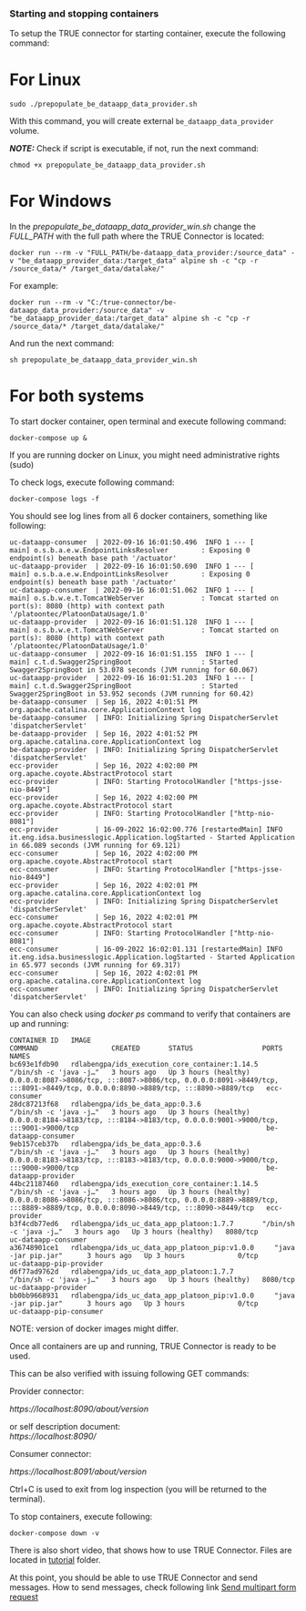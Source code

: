### Starting and stopping containers <a href="#startstop" id="startstop"></a>

To setup the TRUE connector for starting container, execute the following command:

# For Linux

```
sudo ./prepopulate_be_dataapp_data_provider.sh 

```
With this command, you will create external `be_dataapp_data_provider` volume.

***NOTE:*** Check if script is executable, if not, run the next command:

```
chmod +x prepopulate_be_dataapp_data_provider.sh 

```

# For Windows

In the *prepopulate_be_dataapp_data_provider_win.sh* change the *FULL_PATH* with the full path where the TRUE Connector is located:

```
docker run --rm -v "FULL_PATH/be-dataapp_data_provider:/source_data" -v "be_dataapp_provider_data:/target_data" alpine sh -c "cp -r /source_data/* /target_data/datalake/"
```

For example:

```
docker run --rm -v "C:/true-connector/be-dataapp_data_provider:/source_data" -v "be_dataapp_provider_data:/target_data" alpine sh -c "cp -r /source_data/* /target_data/datalake/"
```

And run the next command:

```
sh prepopulate_be_dataapp_data_provider_win.sh
```


# For both systems

To start docker container, open terminal and execute following command:

```
docker-compose up &

```

If you are running docker on Linux, you might need administrative rights (sudo)

To check logs, execute following command:

```
docker-compose logs -f

```

You should see log lines from all 6 docker containers, something like following:

```
uc-dataapp-consumer  | 2022-09-16 16:01:50.496  INFO 1 --- [           main] o.s.b.a.e.w.EndpointLinksResolver        : Exposing 0 endpoint(s) beneath base path '/actuator'
uc-dataapp-provider  | 2022-09-16 16:01:50.690  INFO 1 --- [           main] o.s.b.a.e.w.EndpointLinksResolver        : Exposing 0 endpoint(s) beneath base path '/actuator'
uc-dataapp-consumer  | 2022-09-16 16:01:51.062  INFO 1 --- [           main] o.s.b.w.e.t.TomcatWebServer              : Tomcat started on port(s): 8080 (http) with context path '/platoontec/PlatoonDataUsage/1.0'
uc-dataapp-provider  | 2022-09-16 16:01:51.128  INFO 1 --- [           main] o.s.b.w.e.t.TomcatWebServer              : Tomcat started on port(s): 8080 (http) with context path '/platoontec/PlatoonDataUsage/1.0'
uc-dataapp-consumer  | 2022-09-16 16:01:51.155  INFO 1 --- [           main] c.t.d.Swagger2SpringBoot                 : Started Swagger2SpringBoot in 53.078 seconds (JVM running for 60.067)
uc-dataapp-provider  | 2022-09-16 16:01:51.203  INFO 1 --- [           main] c.t.d.Swagger2SpringBoot                 : Started Swagger2SpringBoot in 53.952 seconds (JVM running for 60.42)
be-dataapp-consumer  | Sep 16, 2022 4:01:51 PM org.apache.catalina.core.ApplicationContext log
be-dataapp-consumer  | INFO: Initializing Spring DispatcherServlet 'dispatcherServlet'
be-dataapp-provider  | Sep 16, 2022 4:01:52 PM org.apache.catalina.core.ApplicationContext log
be-dataapp-provider  | INFO: Initializing Spring DispatcherServlet 'dispatcherServlet'
ecc-provider         | Sep 16, 2022 4:02:00 PM org.apache.coyote.AbstractProtocol start
ecc-provider         | INFO: Starting ProtocolHandler ["https-jsse-nio-8449"]
ecc-provider         | Sep 16, 2022 4:02:00 PM org.apache.coyote.AbstractProtocol start
ecc-provider         | INFO: Starting ProtocolHandler ["http-nio-8081"]
ecc-provider         | 16-09-2022 16:02:00.776 [restartedMain] INFO  it.eng.idsa.businesslogic.Application.logStarted - Started Application in 66.089 seconds (JVM running for 69.121)
ecc-consumer         | Sep 16, 2022 4:02:00 PM org.apache.coyote.AbstractProtocol start
ecc-consumer         | INFO: Starting ProtocolHandler ["https-jsse-nio-8449"]
ecc-provider         | Sep 16, 2022 4:02:01 PM org.apache.catalina.core.ApplicationContext log
ecc-provider         | INFO: Initializing Spring DispatcherServlet 'dispatcherServlet'
ecc-consumer         | Sep 16, 2022 4:02:01 PM org.apache.coyote.AbstractProtocol start
ecc-consumer         | INFO: Starting ProtocolHandler ["http-nio-8081"]
ecc-consumer         | 16-09-2022 16:02:01.131 [restartedMain] INFO  it.eng.idsa.businesslogic.Application.logStarted - Started Application in 65.977 seconds (JVM running for 69.317)
ecc-consumer         | Sep 16, 2022 4:02:01 PM org.apache.catalina.core.ApplicationContext log
ecc-consumer         | INFO: Initializing Spring DispatcherServlet 'dispatcherServlet'
```

You can also check using _docker ps_ command to verify that containers are up and running:

```
CONTAINER ID   IMAGE                                             COMMAND                  CREATED       STATUS                 PORTS                                                                                                                             NAMES
bc693e1fdb90   rdlabengpa/ids_execution_core_container:1.14.5   "/bin/sh -c 'java -j…"   3 hours ago   Up 3 hours (healthy)   0.0.0.0:8087->8086/tcp, :::8087->8086/tcp, 0.0.0.0:8091->8449/tcp, :::8091->8449/tcp, 0.0.0.0:8890->8889/tcp, :::8890->8889/tcp   ecc-consumer
28dc87213f68   rdlabengpa/ids_be_data_app:0.3.6                "/bin/sh -c 'java -j…"   3 hours ago   Up 3 hours (healthy)   0.0.0.0:8184->8183/tcp, :::8184->8183/tcp, 0.0.0.0:9001->9000/tcp, :::9001->9000/tcp                                              be-dataapp-consumer
9eb157ceb37b   rdlabengpa/ids_be_data_app:0.3.6                "/bin/sh -c 'java -j…"   3 hours ago   Up 3 hours (healthy)   0.0.0.0:8183->8183/tcp, :::8183->8183/tcp, 0.0.0.0:9000->9000/tcp, :::9000->9000/tcp                                              be-dataapp-provider
44bc21187460   rdlabengpa/ids_execution_core_container:1.14.5   "/bin/sh -c 'java -j…"   3 hours ago   Up 3 hours (healthy)   0.0.0.0:8086->8086/tcp, :::8086->8086/tcp, 0.0.0.0:8889->8889/tcp, :::8889->8889/tcp, 0.0.0.0:8090->8449/tcp, :::8090->8449/tcp   ecc-provider
b3f4cdb77ed6   rdlabengpa/ids_uc_data_app_platoon:1.7.7       "/bin/sh -c 'java -j…"   3 hours ago   Up 3 hours (healthy)   8080/tcp                                                                                                                          uc-dataapp-consumer
a36748901ce1   rdlabengpa/ids_uc_data_app_platoon_pip:v1.0.0     "java -jar pip.jar"      3 hours ago   Up 3 hours             0/tcp                                                                                                                             uc-dataapp-pip-provider
d6f77ad9762d   rdlabengpa/ids_uc_data_app_platoon:1.7.7        "/bin/sh -c 'java -j…"   3 hours ago   Up 3 hours (healthy)   8080/tcp                                                                                                                          uc-dataapp-provider
bb0bb9668931   rdlabengpa/ids_uc_data_app_platoon_pip:v1.0.0     "java -jar pip.jar"      3 hours ago   Up 3 hours             0/tcp                                                                                                                             uc-dataapp-pip-consumer

```

NOTE: version of docker images might differ.

Once all containers are up and running, TRUE Connector is ready to be used.

This can be also verified with issuing following GET commands:

Provider connector:

_https://localhost:8090/about/version_

or self description document:\
_https://localhost:8090/_

Consumer connector:

_https://localhost:8091/about/version_

Ctrl+C is used to exit from log inspection (you will be returned to the terminal).

To stop containers, execute following:

```
docker-compose down -v
```

There is also short video, that shows how to use TRUE Connector. Files are located in [tutorial](../tutorial) folder.

At this point, you should be able to use TRUE Connector and send messages. How to send messages, check following link [Send multipart form request](../exchange-data.md)
